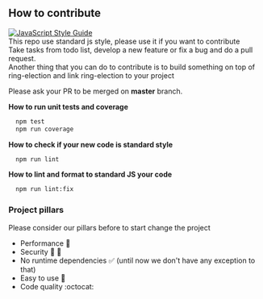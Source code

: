 ## How to contribute

[![JavaScript Style Guide](https://cdn.rawgit.com/standard/standard/master/badge.svg)](https://github.com/standard/standard)  
This repo use standard js style, please use it if you want to contribute  
Take tasks from todo list, develop a new feature or fix a bug and do a pull request.  
Another thing that you can do to contribute is to build something on top of ring-election and link ring-election to your project

Please ask your PR to be merged on **master** branch.

**How to run unit tests and coverage**

```bash
  npm test
  npm run coverage
```

**How to check if your new code is standard style**

```bash
  npm run lint
```

**How to lint and format to standard JS your code**

```bash
  npm run lint:fix
```

### Project pillars

Please consider our pillars before to start change the project

- Performance :racehorse:
- Security :bank: :cop:
- No runtime dependencies :white_check_mark: (until now we don't have any exception to that)
- Easy to use :couple:
- Code quality :octocat:
